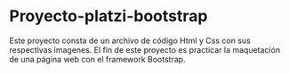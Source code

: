 # Proyecto-platzi-bootstrap

Este proyecto consta de un archivo de código Html y Css con sus respectivas imagenes. El fin de este proyecto es practicar la maquetación de una página web con el framework Bootstrap.
